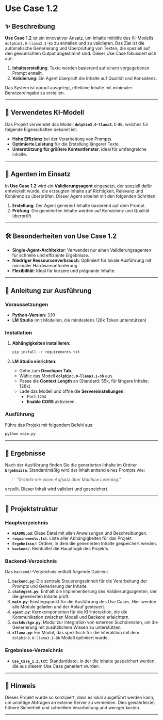 # **Use Case 1.2**



## ✨ **Beschreibung**

**Use Case 1.2** ist ein innovativer Ansatz, um Inhalte mithilfe des KI-Modells `dolphin3.0-llama3.1-8b` zu erstellen und zu validieren. Das Ziel ist die automatische Generierung und Überprüfung von Texten, die speziell auf den gewünschten Output abgestimmt sind. Dieser Use Case fokussiert sich auf:

1. **Inhaltserstellung**: Texte werden basierend auf einem vorgegebenen Prompt erstellt.
2. **Validierung**: Ein Agent überprüft die Inhalte auf Qualität und Konsistenz.

Das System ist darauf ausgelegt, effektive Inhalte mit minimaler Benutzereingabe zu erstellen.

---

## 🧠 **Verwendetes KI-Modell**

Das Projekt verwendet das Modell **`dolphin3.0-llama3.1-8b`**, welches für folgende Eigenschaften bekannt ist:

- **Hohe Effizienz** bei der Verarbeitung von Prompts.
- **Optimierte Leistung** für die Erstellung längerer Texte.
- **Unterstützung für größere Kontextfenster**, ideal für umfangreiche Inhalte.

---

## 🤖 **Agenten im Einsatz**

In **Use Case 1.2** wird ein **Validierungsagent** eingesetzt, der speziell dafür entwickelt wurde, die erzeugten Inhalte auf Richtigkeit, Relevanz und Kohärenz zu überprüfen. Dieser Agent arbeitet mit den folgenden Schritten:

1. **Erstellung**: Der Agent generiert Inhalte basierend auf dem Prompt.
2. **Prüfung**: Die generierten Inhalte werden auf Konsistenz und Qualität überprüft.

---

## 🛠 **Besonderheiten von Use Case 1.2**

- **Single-Agent-Architektur**: Verwendet nur einen Validierungsagenten für schnelle und effiziente Ergebnisse.
- **Niedriger Ressourcenverbrauch**: Optimiert für lokale Ausführung mit minimaler Hardwareanforderung.
- **Flexibilität**: Ideal für kürzere und prägnante Inhalte.

---

## 🚀 **Anleitung zur Ausführung**

### **Voraussetzungen**

- **Python-Version**: 3.10
- **LM Studio** (mit Modellen, die mindestens 128k Token unterstützen)

### **Installation**

1. **Abhängigkeiten installieren**:

   ```bash
   pip install -r requirements.txt
   ```

2. **LM Studio einrichten**:
   - Gehe zum **Developer Tab**.
   - Wähle das Modell **`dolphin3.0-llama3.1-8b`** aus.
   - Passe die **Context Length** an (Standard: 55k, für längere Inhalte: 128k).
   - Lade das Modell und öffne die **Servereinstellungen**:
     - Port: `1234`
     - **Enable CORS** aktivieren.

### **Ausführung**

Führe das Projekt mit folgendem Befehl aus:

```bash
python main.py
```

---

## 🌟 **Ergebnisse**

Nach der Ausführung finden Sie die generierten Inhalte im Ordner **`Ergebnisse`**. Standardmäßig wird der Inhalt anhand eines Prompts wie:

> *"Erstelle mir einen Aufsatz über Machine Learning."*

erstellt. Dieser Inhalt wird validiert und gespeichert.

---

## 📂 **Projektstruktur**

### **Hauptverzeichnis**

- **`README.md`**: Diese Datei mit allen Anweisungen und Beschreibungen.
- **`requirements.txt`**: Liste aller Abhängigkeiten für das Projekt.
- **`Ergebnisse/`**: Ordner, in dem die generierten Inhalte gespeichert werden.
- **`backend/`**: Beinhaltet die Hauptlogik des Projekts.

### **Backend-Verzeichnis**

Das `backend/`-Verzeichnis enthält folgende Dateien:

1. **`backend.py`**: Die zentrale Steuerungseinheit für die Verarbeitung der Prompts und Generierung der Inhalte.
2. **`chatAgent.py`**: Enthält die Implementierung des Validierungsagenten, der die generierten Inhalte prüft.
3. **`main.py`**: Einstiegspunkt für die Ausführung des Use Cases. Hier werden alle Module geladen und der Ablauf gesteuert.
4. **`agent.py`**: Kernkomponenten für die KI-Interaktion, die die Kommunikation zwischen Modell und Backend erleichtern.
5. **`duckduckgo.py`**: Modul zur Integration von externen Suchdiensten, um die Generierung mit zusätzlichem Wissen zu unterstützen.
6. **`ollama.py`**: Ein Modul, das spezifisch für die Interaktion mit dem `dolphin3.0-llama3.1-8b` Modell optimiert wurde.

### **Ergebnisse-Verzeichnis**

- **`Use_Case_1.2.txt`**: Standarddatei, in der die Inhalte gespeichert werden, die aus diesem Use Case generiert wurden.

---

## 📝 **Hinweis**

Dieses Projekt wurde so konzipiert, dass es lokal ausgeführt werden kann, um unnötige Abfragen an externe Server zu vermeiden. Dies gewährleistet höhere Sicherheit und schnellere Verarbeitung und weniger kosten.

---

